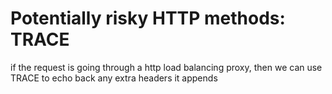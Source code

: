 # Potentially risky HTTP methods: TRACE
if the request is going through a http load balancing proxy,
then we can use TRACE to echo back any extra headers it appends
